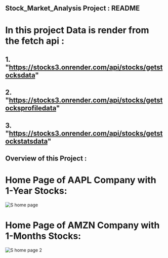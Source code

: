 ## Stock_Market_Analysis Project : README

# In this project Data is render from the fetch api : 

## 1. "https://stocks3.onrender.com/api/stocks/getstocksdata"

## 2. "https://stocks3.onrender.com/api/stocks/getstocksprofiledata"

## 3. "https://stocks3.onrender.com/api/stocks/getstockstatsdata"

## Overview of this Project :

# Home Page of AAPL Company with 1-Year Stocks:
![S home page](https://github.com/bharatlal124/Stock_Market_Analysis/assets/127212425/fda08f4e-e168-4afb-8d9f-c8319af9e8ce)

# Home Page of AMZN Company with 1-Months Stocks:
![S home page 2](https://github.com/bharatlal124/Stock_Market_Analysis/assets/127212425/8b2951a9-e7f1-47b9-9219-44df84c3b6f4)
